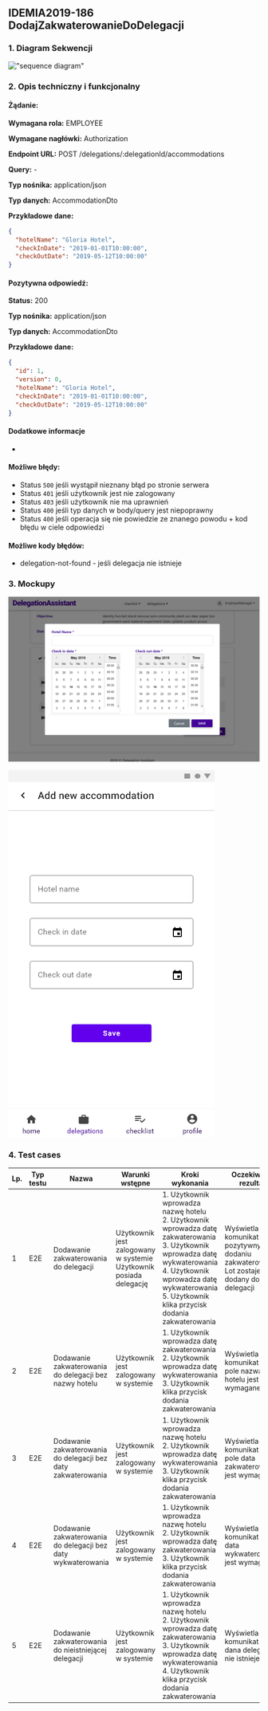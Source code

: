 ## IDEMIA2019-186 DodajZakwaterowanieDoDelegacji

### 1. Diagram Sekwencji

!["sequence diagram"](http://www.plantuml.com/plantuml/svg/TP71IaGX58RtFeNBWl45N5m6iY2uYsYUGEUSx0oEPz8pmILwzmHhRf6pKL7v_j_FRHLVv7nCsZ7umypYs672wFS7KdU9C8kP-euGvnsMTzgZ_NZYAf_wrCRry25HV9MRFZbX_VApskYPSzHmkVe8j-eVzNVGCpOs2PV5Ue0_v6_iPYU5LYZ2_V6KU46SEL8U9e8N7tn53K6Deim4mRwTiImAWhbIfnaX8QnZmaXMhpruhvcwONjHfhQOeNs7-W80)

### 2. Opis techniczny i funkcjonalny

#### Żądanie:

**Wymagana rola:** EMPLOYEE

**Wymagane nagłówki:** Authorization

**Endpoint URL:** POST /delegations/:delegationId/accommodations

**Query:** -

**Typ nośnika:** application/json

**Typ danych:** AccommodationDto

**Przykładowe dane:**

```json
{
  "hotelName": "Gloria Hotel",
  "checkInDate": "2019-01-01T10:00:00",
  "checkOutDate": "2019-05-12T10:00:00"
}
```

#### Pozytywna odpowiedź:

**Status:** 200

**Typ nośnika:** application/json

**Typ danych:** AccommodationDto

**Przykładowe dane:**

```json
{
  "id": 1,
  "version": 0,
  "hotelName": "Gloria Hotel",
  "checkInDate": "2019-01-01T10:00:00",
  "checkOutDate": "2019-05-12T10:00:00"
}
```

#### Dodatkowe informacje

-

#### Możliwe błędy:

- Status `500` jeśli wystąpił nieznany błąd po stronie serwera
- Status `401` jeśli użytkownik jest nie zalogowany
- Status `403` jeśli użytkownik nie ma uprawnień
- Status `400` jeśli typ danych w body/query jest niepoprawny
- Status `400` jeśli operacja się nie powiedzie ze znanego powodu + kod błędu w ciele odpowiedzi

#### Możliwe kody błędów:

- delegation-not-found - jeśli delegacja nie istnieje

### 3. Mockupy

![Browser mockup](./mockupy/Web.png?raw=true "Browser mockup")

![Mobile mockup](./mockupy/Mobile.png?raw=true "Mobile mockup")

### 4. Test cases

| Lp. | Typ testu | Nazwa                                                         | Warunki wstępne                                                       | Kroki wykonania                                                                                                                                                                                                                          | Oczekiwany rezultat                                                                            |
| --- | --------- | ------------------------------------------------------------- | --------------------------------------------------------------------- | ---------------------------------------------------------------------------------------------------------------------------------------------------------------------------------------------------------------------------------------- | ---------------------------------------------------------------------------------------------- |
| 1   | E2E       | Dodawanie zakwaterowania do delegacji                         | Użytkownik jest zalogowany w systemie<br>Użytkownik posiada delegację | 1. Użytkownik wprowadza nazwę hotelu<br>2. Użytkownik wprowadza datę zakwaterowania<br>3. Użytkownik wprowadza datę wykwaterowania<br>4. Użytkownik wprowadza datę wykwaterowania<br>5. Użytkownik klika przycisk dodania zakwaterowania | Wyświetla się komunikat o pozytywnym dodaniu zakwaterowania<br>Lot zostaje dodany do delegacji |
| 2   | E2E       | Dodawanie zakwaterowania do delegacji bez nazwy hotelu        | Użytkownik jest zalogowany w systemie                                 | 1. Użytkownik wprowadza datę zakwaterowania<br>2. Użytkownik wprowadza datę wykwaterowania<br>3. Użytkownik klika przycisk dodania zakwaterowania                                                                                        | Wyświetla się komunikat iż pole nazwa hotelu jest wymagane                                     |
| 3   | E2E       | Dodawanie zakwaterowania do delegacji bez daty zakwaterowania | Użytkownik jest zalogowany w systemie                                 | 1. Użytkownik wprowadza nazwę hotelu<br>2. Użytkownik wprowadza datę wykwaterowania<br>3. Użytkownik klika przycisk dodania zakwaterowania                                                                                               | Wyświetla się komunikat iż pole data zakwaterowania jest wymagana                              |
| 4   | E2E       | Dodawanie zakwaterowania do delegacji bez daty wykwaterowania | Użytkownik jest zalogowany w systemie                                 | 1. Użytkownik wprowadza nazwę hotelu<br>2. Użytkownik wprowadza datę zakwaterowania<br>3. Użytkownik klika przycisk dodania zakwaterowania                                                                                               | Wyświetla się komunikat iż data wykwaterowania jest wymagana                                   |  |
| 5   | E2E       | Dodawanie zakwaterowania do nieistniejącej delegacji          | Użytkownik jest zalogowany w systemie                                 | 1. Użytkownik wprowadza nazwę hotelu<br>2. Użytkownik wprowadza datę zakwaterowania<br>3. Użytkownik wprowadza datę wykwaterowania<br>4. Użytkownik klika przycisk dodania zakwaterowania                                                | Wyświetla się komunikat iż dana delegacja nie istnieje                                         |
